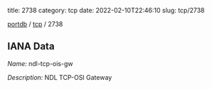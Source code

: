 title: 2738
category: tcp
date: 2022-02-10T22:46:10
slug: tcp/2738

[portdb](/) / [tcp](/category/tcp.html) / 2738


## IANA Data

_Name:_ ndl-tcp-ois-gw

_Description:_ NDL TCP-OSI Gateway

